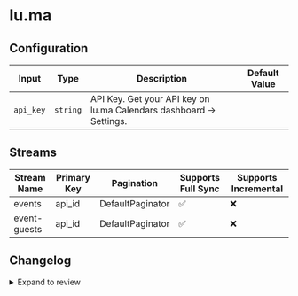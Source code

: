 # lu.ma


## Configuration

| Input | Type | Description | Default Value |
|-------|------|-------------|---------------|
| `api_key` | `string` | API Key. Get your API key on lu.ma Calendars dashboard → Settings. |  |

## Streams
| Stream Name | Primary Key | Pagination | Supports Full Sync | Supports Incremental |
|-------------|-------------|------------|---------------------|----------------------|
| events | api_id | DefaultPaginator | ✅ |  ❌  |
| event-guests | api_id | DefaultPaginator | ✅ |  ❌  |

## Changelog

<details>
  <summary>Expand to review</summary>

| Version | Date | Pull Request | Subject |
|---------|------|--------------|---------|
| 0.0.24 | 2025-05-03 | [59236](https://github.com/airbytehq/airbyte/pull/59236) | Update dependencies |
| 0.0.23 | 2025-04-26 | [58818](https://github.com/airbytehq/airbyte/pull/58818) | Update dependencies |
| 0.0.22 | 2025-04-19 | [57672](https://github.com/airbytehq/airbyte/pull/57672) | Update dependencies |
| 0.0.21 | 2025-04-05 | [57103](https://github.com/airbytehq/airbyte/pull/57103) | Update dependencies |
| 0.0.20 | 2025-03-29 | [56686](https://github.com/airbytehq/airbyte/pull/56686) | Update dependencies |
| 0.0.19 | 2025-03-22 | [56075](https://github.com/airbytehq/airbyte/pull/56075) | Update dependencies |
| 0.0.18 | 2025-03-08 | [55436](https://github.com/airbytehq/airbyte/pull/55436) | Update dependencies |
| 0.0.17 | 2025-03-01 | [54747](https://github.com/airbytehq/airbyte/pull/54747) | Update dependencies |
| 0.0.16 | 2025-02-22 | [54346](https://github.com/airbytehq/airbyte/pull/54346) | Update dependencies |
| 0.0.15 | 2025-02-15 | [53829](https://github.com/airbytehq/airbyte/pull/53829) | Update dependencies |
| 0.0.14 | 2025-02-08 | [52750](https://github.com/airbytehq/airbyte/pull/52750) | Update dependencies |
| 0.0.13 | 2025-01-25 | [52238](https://github.com/airbytehq/airbyte/pull/52238) | Update dependencies |
| 0.0.12 | 2025-01-18 | [51821](https://github.com/airbytehq/airbyte/pull/51821) | Update dependencies |
| 0.0.11 | 2025-01-11 | [51184](https://github.com/airbytehq/airbyte/pull/51184) | Update dependencies |
| 0.0.10 | 2024-12-28 | [50594](https://github.com/airbytehq/airbyte/pull/50594) | Update dependencies |
| 0.0.9 | 2024-12-21 | [50124](https://github.com/airbytehq/airbyte/pull/50124) | Update dependencies |
| 0.0.8 | 2024-12-14 | [49636](https://github.com/airbytehq/airbyte/pull/49636) | Update dependencies |
| 0.0.7 | 2024-12-12 | [49258](https://github.com/airbytehq/airbyte/pull/49258) | Update dependencies |
| 0.0.6 | 2024-12-11 | [48980](https://github.com/airbytehq/airbyte/pull/48980) | Starting with this version, the Docker image is now rootless. Please note that this and future versions will not be compatible with Airbyte versions earlier than 0.64 |
| 0.0.5 | 2024-11-05 | [48364](https://github.com/airbytehq/airbyte/pull/48364) | Revert to source-declarative-manifest v5.17.0 |
| 0.0.4 | 2024-11-05 | [48327](https://github.com/airbytehq/airbyte/pull/48327) | Update dependencies |
| 0.0.3 | 2024-10-29 | [47746](https://github.com/airbytehq/airbyte/pull/47746) | Update dependencies |
| 0.0.2 | 2024-10-28 | [47669](https://github.com/airbytehq/airbyte/pull/47669) | Update dependencies |
| 0.0.1 | 2024-08-28 | | Initial release by [@natikgadzhi](https://github.com/natikgadzhi) via Connector Builder |

</details>
